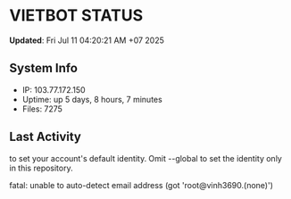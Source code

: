 # VIETBOT STATUS
**Updated**: Fri Jul 11 04:20:21 AM +07 2025

## System Info
- IP: 103.77.172.150
- Uptime: up 5 days, 8 hours, 7 minutes
- Files: 7275

## Last Activity

to set your account's default identity.
Omit --global to set the identity only in this repository.

fatal: unable to auto-detect email address (got 'root@vinh3690.(none)')
